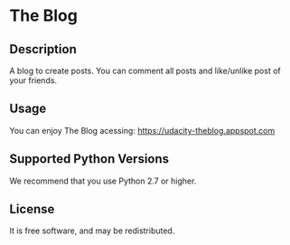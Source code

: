 # The Blog

## Description
A blog to create posts. You can comment all posts and like/unlike post of your friends.

## Usage
You can enjoy The Blog acessing: https://udacity-theblog.appspot.com

## Supported Python Versions
We recommend that you use Python 2.7 or higher.

## License
It is free software, and may be redistributed.